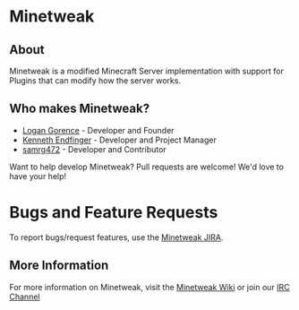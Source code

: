 Minetweak
=========

About
-----

Minetweak is a modified Minecraft Server implementation with support for Plugins that can modify how the server works.

Who makes Minetweak?
--------------------
- [Logan Gorence](https://github.com/logangorence/) - Developer and Founder
- [Kenneth Endfinger](https://github.com/kaendfinger/) - Developer and Project Manager
- [samrg472](https://github.com/samrg472/) - Developer and Contributor

Want to help develop Minetweak? Pull requests are welcome! We'd love to have your help!

Bugs and Feature Requests
=========================

To report bugs/request features, use the [Minetweak JIRA](https://minetweak.atlassian.net/secure/Dashboard.jspa).

More Information
----------------

For more information on Minetweak, visit the [Minetweak Wiki](http://wiki.minetweak.org/) or join our [IRC Channel](http://wiki.minetweak.org/Main_Page#IRC)
